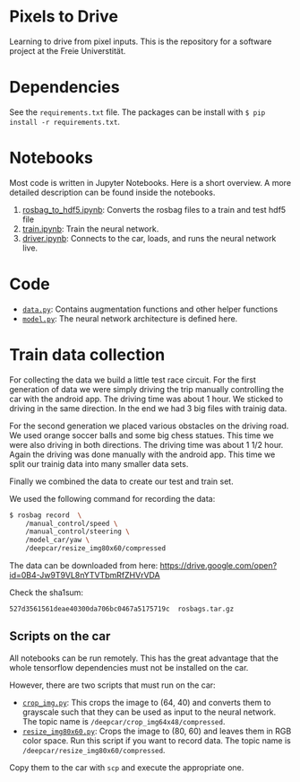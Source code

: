 # Pixels to Drive

Learning to drive from pixel inputs.
This is the repository for a software project at the Freie Universtität.

# Dependencies

See the `requirements.txt` file. The packages can be install with `$ pip install -r
requirements.txt`.

# Notebooks

Most code is written in Jupyter Notebooks. Here is a short overview. A more
detailed description can be found inside the notebooks.

1. [rosbag_to_hdf5.ipynb](notebooks/rosbag_to_hdf5.ipynb): Converts the rosbag
   files to a train and test hdf5 file
1. [train.ipynb](notebooks/train.ipynb): Train the neural network.
1. [driver.ipynb](notebooks/driver.ipynb): Connects to the car, loads, and runs the
   neural network live.

# Code

* [`data.py`](deep_car/data.py): Contains augmentation functions and other
  helper functions
* [`model.py`](deep_car/model.py): The neural network architecture is defined
  here.

# Train data collection

For collecting the data we build a little test race circuit. For the first
generation of data we were simply driving the trip manually controlling
the car with the android app. The driving time was about 1 hour. We sticked
to driving in the same direction. In the end we had 3 big files with trainig
data.

For the second generation we placed various obstacles on the driving road.
We used orange soccer balls and some big chess statues. This time we were also
driving in both directions. The driving time was about 1 1/2 hour. Again the
driving was done manually with the android app. This time we split our trainig
data into many smaller data sets.

Finally we combined the data to create our test and train set.

We used the following command for recording the data:

```bash
$ rosbag record  \
    /manual_control/speed \
    /manual_control/steering \
    /model_car/yaw \
    /deepcar/resize_img80x60/compressed
```

The data can be downloaded from here: https://drive.google.com/open?id=0B4-Jw9T9VL8nYTVTbmRfZHVrVDA

Check the sha1sum:

```
527d3561561deae40300da706bc0467a5175719c  rosbags.tar.gz
```

## Scripts on the car

All notebooks can be run remotely. This has the great advantage that the whole
tensorflow dependencies must not be installed on the car.

However, there are two scripts that must run on the car:

* [`crop_img.py`](scripts/crop_img.py): This crops the image to (64, 40) and converts them to grayscale such that they can be used as input to the neural network. The topic name is `/deepcar/crop_img64x48/compressed`.
*  [`resize_img80x60.py`](scripts/resize_img80x60.py): Crops the image to (80, 60) and leaves them in RGB color space. Run this script if you want to record data. The topic name is `/deepcar/resize_img80x60/compressed`.

Copy them to the car with `scp` and execute the appropriate one.
